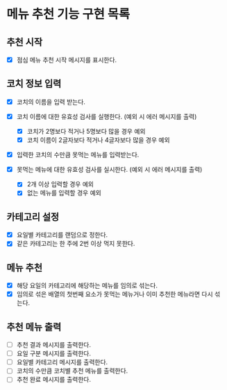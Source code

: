 # 메뉴 추천 기능 구현 목록

## 추천 시작

- [x] 점심 메뉴 추천 시작 메시지를 표시한다.

## 코치 정보 입력

- [x] 코치의 이름을 입력 받는다.
- [x] 코치 이름에 대한 유효성 검사를 실행한다. (예외 시 에러 메시지를 출력)

  - [x] 코치가 2명보다 적거나 5명보다 많을 경우 예외
  - [x] 코치 이름이 2글자보다 적거나 4글자보다 많을 경우 예외

- [x] 입력한 코치의 수만큼 못먹는 메뉴를 입력받는다.
- [x] 못먹는 메뉴에 대한 유효성 검사를 실시한다. (예외 시 에러 메시지를 출력)

  - [x] 2개 이상 입력할 경우 예외
  - [x] 없는 메뉴를 입력할 경우 예외

## 카테고리 설정

- [x] 요일별 카테고리를 랜덤으로 정한다.
- [x] 같은 카테고리는 한 주에 2번 이상 먹지 못한다.

## 메뉴 추천

- [x] 해당 요일의 카테고리에 해당하는 메뉴를 임의로 섞는다.
- [x] 임의로 섞은 배열의 첫번째 요소가 못먹는 메뉴거나 이미 추천한 메뉴라면 다시 섞는다.

## 추천 메뉴 출력

- [ ] 추천 결과 메시지를 출력한다.
- [ ] 요일 구분 메시지를 출력한다.
- [ ] 요일별 카테고리 메시지를 출력한다.
- [ ] 코치의 수만큼 코치별 추천 메뉴를 출력한다.
- [ ] 추천 완료 메시지를 출력한다.
